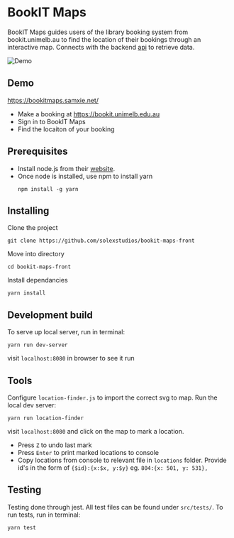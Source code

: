 # BookIT Maps

BookIT Maps guides users of the library booking system from bookit.unimelb.au to find the location of their bookings through an interactive map.
Connects with the backend [api](https://github.com/cmbrad/studentit-mapit-api) to retrieve data.

![Demo](https://i.imgur.com/1HcCMzx.png)

## Demo
https://bookitmaps.samxie.net/
* Make a booking at https://bookit.unimelb.edu.au
* Sign in to BookIT Maps
* Find the locaiton of your booking

## Prerequisites

* Install node.js from their [website](https://nodejs.org/en/).
* Once node is installed, use npm to install yarn
    ```
    npm install -g yarn
    ```

## Installing

Clone the project
```
git clone https://github.com/solexstudios/bookit-maps-front
```

Move into directory
```
cd bookit-maps-front
```

Install dependancies
```
yarn install
```

## Development build

To serve up local server, run in terminal:
```
yarn run dev-server
```
visit `localhost:8080` in browser to see it run

## Tools
Configure `location-finder.js` to import the correct svg to map.
Run the local dev server:
```
yarn run location-finder
```
visit `localhost:8080` and click on the map to mark a location.
* Press `Z` to undo last mark
* Press `Enter` to print marked locations to console
* Copy locations from console to relevant file in `locations` folder. Provide id's in the form of `{$id}:{x:$x, y:$y}` eg. `804:{x: 501, y: 531},` 

## Testing
Testing done through jest. All test files can be found under `src/tests/`.
To run tests, run in terminal:
```
yarn test
```
